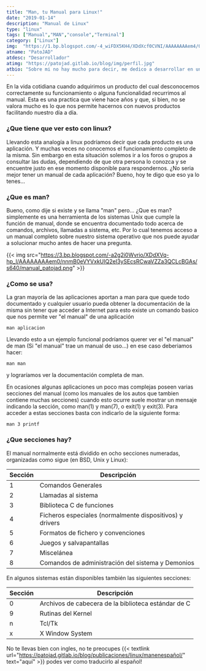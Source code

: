 ```yaml
---
title: "Man, tu Manual para Linux!"
date: "2019-01-14"
description: "Manual de Linux"
type: "linux"
tags: ["Manual","MAN","console","Terminal"]
category: ["Linux"]
img:  "https://1.bp.blogspot.com/-4_wiFDX5KH4/XDdXcf0CVNI/AAAAAAAAem4/OmohUYH21-4n07RIxsNZn0b60go5CsDggCLcBGAs/s640/man_patojad.png"
atname: "PatoJAD"
atdesc: "Desarrollador"
atimg: "https://patojad.gitlab.io/blog/img/perfil.jpg"
atbio: "Sobre mi no hay mucho para decir, me dedico a desarrollar en una empresa de telecomunicaciones, utilizo linux desde el 2012 y hace años que es mi sistema operativo main. Soy una persona que busca crecer profesionalmente sin dejar de divertirse y hacer lo que me gusta. Siempre digo que cuando un proyecto sale es importate agradecer, por lo cual les recomiendo a todos leer la seccion Agreadecimientos en la cual me tome un tiempito para poder agradecer a todos y cada uno de los que hicieron posible todo esto."
---
```


En la vida cotidiana cuando adquirimos un producto del cual desconocemos correctamente su funcionamiento o alguna funcionalidad recurrimos al manual. Esta es una practica que viene hace años y que, si bien, no se valora mucho es lo que nos permite hacernos con nuevos productos facilitando nuestro día a día.

### ¿Que tiene que ver esto con linux?

Llevando esta analogía a linux podríamos decir que cada producto es una aplicación. Y muchas veces no conocemos el funcionamiento completo de la misma. Sin embargo en esta situación solemos ir a los foros o grupos a consultar las dudas, dependiendo de que otra persona lo conozca y se encuentre justo en ese momento disponible para respondernos. ¿No seria mejor tener un manual de cada aplicación? Bueno, hoy te digo que eso ya lo tenes...

### ¿Que es man?

Bueno, como dije si existe y se llama "man" pero... ¿Que es man? simplemente es una herramienta de los sistemas Unix que cumple la función de manual, donde se encuentra documentado todo acerca de comandos, archivos, llamadas a sistema, etc. Por lo cual tenemos acceso a un manual completo sobre nuestro sistema operativo que nos puede ayudar a solucionar mucho antes de hacer una pregunta.

{{< img src="https://3.bp.blogspot.com/-a2g2i0Wvrio/XDdXVq-hp_I/AAAAAAAAem0/nnmB0eVYVxkUIQ2eI3ySEcsRCwaVZZa3QCLcBGAs/s640/manual_patojad.png" >}}

### ¿Como se usa?

La gran mayoría de las aplicaciones aportan a man para que quede todo documentado y cualquier usuario pueda obtener la documentación de la misma sin tener que acceder a Internet para esto existe un comando basico que nos permite ver "el manual" de una aplicación

    man aplicacion

Llevando esto a un ejemplo funcional podríamos querer ver el "el manual" de man (Si "el manual" trae un manual de uso...) en ese caso deberiamos hacer:

    man man

y lograríamos ver la documentación completa de man.

En ocasiones algunas aplicaciones un poco mas complejas poseen varias secciones del manual (como los manuales de los autos que tambien contiene muchas secciones) cuando esto ocurre suele mostrar un mensaje indicando la sección, como man(1) y man(7), o exit(1) y exit(3). Para acceder a estas secciones basta con indicarlo de la siguiente forma:

    man 3 printf


### ¿Que secciones hay?

El manual normalmente está dividido en ocho secciones numeradas, organizadas como sigue (en BSD, Unix y Linux):

|Sección | Descripción |
| ------ | ----------- |
| 1 | Comandos Generales |
| 2 | Llamadas al sistema |
| 3 | Biblioteca C de funciones |
| 4 | Ficheros especiales (normalmente dispositivos) y drivers |
| 5 | Formatos de fichero y convenciones |
| 6 | Juegos y salvapantallas |
| 7 | Miscelánea |
| 8 | Comandos de administración del sistema y Demonios |

En algunos sistemas están disponibles también las siguientes secciones:

| Sección | Descripción |
| ------- | ----------- |
| 0 | Archivos de cabecera de la biblioteca estándar de C |
| 9 | Rutinas del Kernel |
| n | Tcl/Tk |
| x | X Window System |

No te llevas bien con ingles, no te preocupes {{< textlink url="https://patojad.gitlab.io/blog/publicaciones/linux/manenespañol/" text="aquí" >}} podes ver como traducirlo al español!
